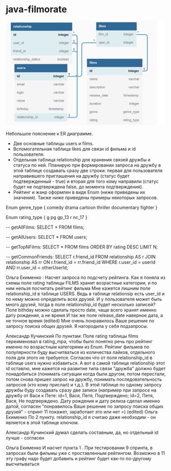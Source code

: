 # java-filmorate
![ER_Filmorate](https://github.com/AleksandrK1986/java-filmorate/blob/main/ER_Filmorate.png)

Небольшое пояснение к ER диаграмме.
- Две основные таблицы users и films.
- Вспомогательная таблица likes для связи id фильма и id пользователя.
- Отдельная таблица relationship для хранения связей дружбы и статуса по ней. 
Планирую при формировании запроса на дружбу в этой таблице создавать 
сразу две строки: первая для пользователя направившего приглашения на дружбу 
(статус будет подтвержденный - true) и вторая для того кому направили (статус будет не подтверждена 
false, до момента подтверждения).
- Рейтинг и жанр оформлен в виде Enum (ниже приведены их значения).
Также ниже приведены примеры некоторых запросов.

Enum genre_type {
comedy
drama
cartoon
thriller
documentary
fighter
}

Enum rating_type {
g
pg
gp_13
r
nc_17
}

-- getAllFilms:
SELECT *
FROM films;

-- getAllUsers:
SELECT *
FROM users;

-- getTopNFilms:
SELECT *
FROM films
ORDER BY rating DESC
LIMIT N;

-- getCommonFriends:
SELECT
r.friend_id
FROM relationship AS r
JOIN relationship AS rr ON r.friend_id = rr.friend_id
WHERE r.user_id = userId
AND rr.user_id = otherUserId;  

Ольга Екименко : Насчет запроса по подсчету рейтинга. Как я поняла из схемы поле rating таблицы FILMS хранит возрастные категории, и по ним нельзя посчитать рейтинг фильма 
Мне кажется лишним поле relationship_id в таблице USERS. Ведь в таблице relationsip  есть user_id  и по нему можно определить всех друзей. И у пользователя может быть много друзей, тогда в поле relationship_id будет несколько записей?
Поле bithday можно сделать просто date, чаще всего хранят именно дату рождения, а не время
И так же поле  release_date наверное дата, а не точное время (edited) 
Мне очень понравилось Ваше решение по запросу поиска общих друзей. Я нагородила у себя подзапросы.

Александр Кучинский
По пунктам:
Поле rating таблицы films переименовал в rating_mpa, чтобы было понятно речь про рейтинг именно по возрастным категорями из Enum. Рейтинг фильмов по популярности буду высчитваться из количества лайков, отдельного поля для этого не требуется.
Согласен что от поля relationship_id в таблице users нужно избавиться. А вот в самой таблице relationship этот id оставлю, мне кажется на развитие типа связи "дружба" должно будет понадобиться (понимать ситуации когда были другом, потом перестали, потом снова пришел запрос на дружбу, понимать последовательность запросов (кто кому прислал) и т.д.). В этой таблице по одному запросу дружбы буду создавать сразу две записи (например при запросе на дружбу от Васи к Пете: id=1, Вася, Петя, Подтверждено;  id=2, Петя, Вася, Не подтверждено. 
Дату рождения и дату релиза сделал именно датой, согласен
"понравилось Ваше решение по запросу поиска общих друзей" - спринт 11 покажет, заработает это или нет =)
(edited)
Ольга Екименко
По 2 пункту. relationship_id я считаю даже необходим - он является в этой таблице ключом.

Александр Кучинский
думал сделать составным, да, но отдельный id лучше - согласен

Ольга Екименко
И насчет пункта 1 . При тестировании 9 спринта, в запросах были фильмы уже с проставленным рейтингом. Возможно в 11 эту графу надо будет добавить и рейтинг будет как-то по-другому высчитываться
